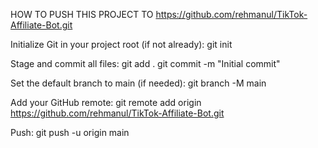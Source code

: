 HOW TO PUSH THIS PROJECT TO https://github.com/rehmanul/TikTok-Affiliate-Bot.git

Initialize Git in your project root (if not already):
git init

Stage and commit all files:
git add .
git commit -m "Initial commit"

Set the default branch to main (if needed):
git branch -M main

Add your GitHub remote:
git remote add origin https://github.com/rehmanul/TikTok-Affiliate-Bot.git

Push:
git push -u origin main